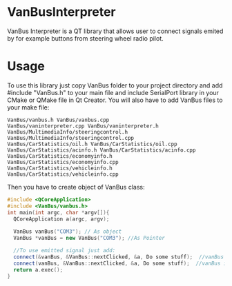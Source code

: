 # VanBusInterpreter
VanBus Interpreter is a QT library that allows user to connect signals emited by for example buttons from steering wheel radio pilot.
# Usage
To use this library just copy VanBus folder to your project directory and add #include "VanBus.h" to your main file and include SerialPort library in your CMake or QMake file in Qt Creator. You will also have to add VanBus files to your make file:
```
VanBus/vanbus.h VanBus/vanbus.cpp
VanBus/vaninterpreter.cpp VanBus/vaninterpreter.h
VanBus/MultimediaInfo/steeringcontrol.h VanBus/MultimediaInfo/steeringcontrol.cpp
VanBus/CarStatistics/oil.h VanBus/CarStatistics/oil.cpp
VanBus/CarStatistics/acinfo.h VanBus/CarStatistics/acinfo.cpp
VanBus/CarStatistics/economyinfo.h VanBus/CarStatistics/economyinfo.cpp
VanBus/CarStatistics/vehicleinfo.h VanBus/CarStatistics/vehicleinfo.cpp
```
Then you have to create object of VanBus class: <br/>
``` C++
#include <QCoreApplication>
#include <VanBus/vanbus.h>
int main(int argc, char *argv[]){
  QCoreApplication a(argc, argv);
  
  VanBus vanBus("COM3"); // As object
  VanBus *vanBus = new VanBus("COM3"); //As Pointer

  //To use emitted signal just add:
  connect(&vanBus, &VanBus::nextClicked, &a, Do some stuff);  //vanBus is object
  connect(vanBus, &VanBus::nextClicked, &a, Do some stuff);  //vanBus is pointer
  return a.exec();
}
```

